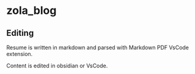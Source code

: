 # zola_blog
 

## Editing
Resume is written in markdown and parsed with Markdown PDF VsCode extension.

Content is edited in obsidian or VsCode.